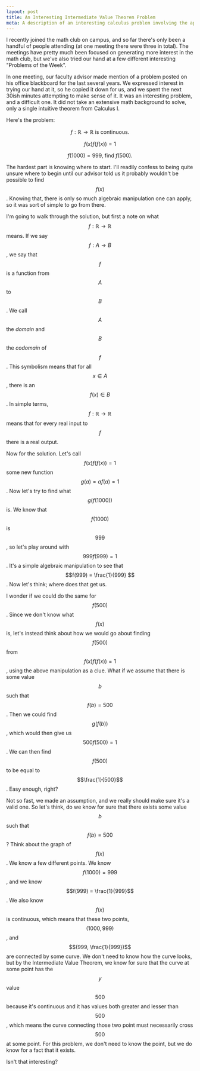 ```yaml
---
layout: post
title: An Interesting Intermediate Value Theorem Problem
meta: A description of an interesting calculus problem involving the application of the Intermediate Value Theorem
---
```


I recently joined the math club on campus, and so far there's only been a handful of people attending (at one meeting there were three in total). The meetings have pretty much been focused on generating more interest in the math club, but we've also tried our hand at a few different interesting "Problems of the Week".

In one meeting, our faculty advisor made mention of a problem posted on his office blackboard for the last several years. We expressed interest in trying our hand at it, so he copied it down for us, and we spent the next 30ish minutes attempting to make sense of it. It was an interesting problem, and a difficult one. It did not take an extensive math background to solve, only a single intuitive theorem from Calculus I.

Here's the problem:

$$ f : \mathbb{R} \to \mathbb{R} \text{ is continuous.}$$

$$ f(x)f(f(x)) = 1 $$

$$ f(1000) = 999 \text{, find } f(500) \text{.} $$

The hardest part is knowing where to start. I'll readily confess to being quite unsure where to begin until our advisor told us it probably wouldn't be possible to find $$f(x)$$. Knowing that, there is only so much algebraic manipulation one can apply, so it was sort of simple to go from there.

I'm going to walk through the solution, but first a note on what $$ f : \mathbb{R} \to \mathbb{R} $$ means. If we say $$ f : A \to B $$, we say that $$f$$ is a function from $$A$$ to $$B$$. We call $$A$$ the *domain* and $$B$$ the *codomain* of $$f$$. This symbolism means that for all $$ x \in A$$, there is an $$f(x) \in B$$. In simple terms, $$ f : \mathbb{R} \to \mathbb{R} $$ means that for every real input to $$f$$ there is a real output.

Now for the solution. Let's call $$f(x)f(f(x)) = 1$$ some new function $$g(a)=a f(a)=1$$. Now let's try to find what $$g(f(1000))$$ is. We know that $$f(1000)$$ is $$999$$, so let's play around with $$999f(999)=1$$. It's a simple algebraic manipulation to see that $$f(999) = \frac{1}{999} $$. Now let's think; where does that get us.

I wonder if we could do the same for $$f(500)$$. Since we don't know what $$f(x)$$ is, let's instead think about how we would go about finding $$f(500)$$ from $$f(x)f(f(x)) = 1$$, using the above manipulation as a clue. What if we assume that there is some value $$b$$ such that $$f(b) = 500$$. Then we could find $$g(f(b))$$, which would then give us $$500f(500) = 1$$. We can then find $$f(500)$$ to be equal to $$\frac{1}{500}$$. Easy enough, right?

Not so fast, we made an assumption, and we really should make sure it's a valid one. So let's think, do we know for sure that there exists some value $$b$$ such that $$f(b) = 500$$? Think about the graph of $$f(x)$$. We know a few different points. We know $$f(1000) = 999$$, and we know $$f(999) = \frac{1}{999}$$. We also know $$f(x)$$ is continuous, which means that these two points, $$(1000, 999)$$, and $$(999, \frac{1}{999})$$ are connected by some curve. We don't need to know how the curve looks, but by the Intermediate Value Theorem, we know for sure that the curve at some point has the $$y$$ value $$500$$ because it's continuous and it has values both greater and lesser than $$500$$, which means the curve connecting those two point must necessarily cross $$500$$ at some point. For this problem, we don't need to know the point, but we do know for a fact that it exists.

Isn't that interesting?
